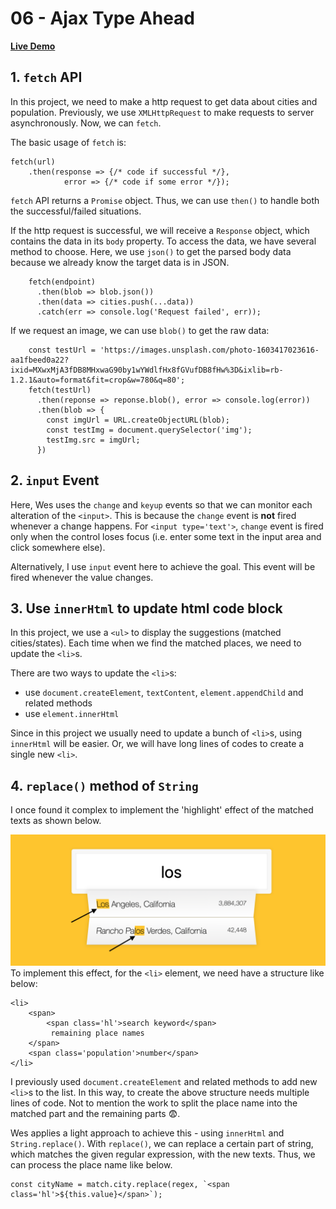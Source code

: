 # 06 - Ajax Type Ahead  

**[Live Demo](https://maplex612.github.io/JS30/06%20-%20Type%20Ahead/index-MAPLE.html)**  

## 1. `fetch` API  

In this project, we need to make a http request to get data about cities and population. Previously, we use `XMLHttpRequest` to make requests to server asynchronously. Now, we can `fetch`.  

The basic usage of `fetch` is:  
```
fetch(url)
    .then(response => {/* code if successful */}, 
            error => {/* code if some error */});
```
`fetch` API returns a `Promise` object. Thus, we can use `then()` to handle both the successful/failed situations.  

If the http request is successful, we will receive a `Response` object, which contains the data in its `body` property. To access the data, we have several method to choose. Here, we use `json()` to get the parsed body data because we already know the target data is in JSON. 
```
    fetch(endpoint)
      .then(blob => blob.json())
      .then(data => cities.push(...data))
      .catch(err => console.log('Request failed', err));
```  
If we request an image, we can use `blob()` to get the raw data:  
```
    const testUrl = 'https://images.unsplash.com/photo-1603417023616-aa1fbeed0a22?ixid=MXwxMjA3fDB8MHxwaG90by1wYWdlfHx8fGVufDB8fHw%3D&ixlib=rb-1.2.1&auto=format&fit=crop&w=780&q=80';
    fetch(testUrl)
      .then(reponse => reponse.blob(), error => console.log(error))
      .then(blob => {
        const imgUrl = URL.createObjectURL(blob);
        const testImg = document.querySelector('img');
        testImg.src = imgUrl;
      })
```  


## 2. `input` Event  

Here, Wes uses the `change` and `keyup` events so that we can monitor each alteration of the `<input>`. This is because the `change` event is **not** fired whenever a change happens. For `<input type='text'>`, `change` event is fired only when the control loses focus (i.e. enter some text in the input area and click somewhere else).  

Alternatively, I use `input` event here to achieve the goal. This event will be fired whenever the value changes.  

    
## 3. Use `innerHtml` to update html code block  

In this project, we use a `<ul>` to display the suggestions (matched cities/states). Each time when we find the matched places, we need to update the `<li>`s.  

There are two ways to update the `<li>`s:  
- use `document.createElement`, `textContent`, `element.appendChild` and related methods
- use `element.innerHtml`  

Since in this project we usually need to update a bunch of `<li>`s, using `innerHtml` will be easier. Or, we will have long lines of codes to create a single new `<li>`.  


## 4. `replace()` method of `String`  

I once found it complex to implement the 'highlight' effect of the matched texts as shown below.  

![](README-pics/highlights.png)  
To implement this effect, for the `<li>` element, we need have a structure like below:  
```
<li>
    <span>
        <span class='hl'>search keyword</span>
         remaining place names
    </span>
    <span class='population'>number</span>
</li>
```  
I previously used `document.createElement` and related methods to add new `<li>`s to the list. In this way, to create the above structure needs multiple lines of code. Not to mention the work to split the place name into the matched part and the remaining parts 😨.

Wes applies a light approach to achieve this - using `innerHtml` and `String.replace()`. With `replace()`, we can replace a certain part of string, which matches the given regular expression, with the new texts. Thus, we can process the place name like below.
```
const cityName = match.city.replace(regex, `<span class='hl'>${this.value}</span>`);
```  



